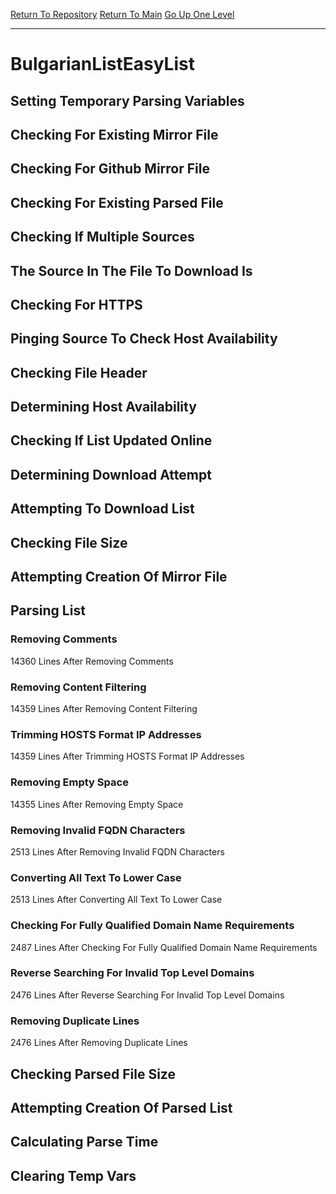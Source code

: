 [Return To Repository](https://github.com/deathbybandaid/piholeparser/)
[Return To Main](https://github.com/deathbybandaid/piholeparser/blob/master/RecentRunLogs/Mainlog.md)
[Go Up One Level](https://github.com/deathbybandaid/piholeparser/blob/master/RecentRunLogs/TopLevelScripts/30-Processing-External-Blacklists.md)
____________________________________
# BulgarianListEasyList
## Setting Temporary Parsing Variables
## Checking For Existing Mirror File
## Checking For Github Mirror File
## Checking For Existing Parsed File
## Checking If Multiple Sources
## The Source In The File To Download Is
## Checking For HTTPS
## Pinging Source To Check Host Availability
## Checking File Header
## Determining Host Availability
## Checking If List Updated Online
## Determining Download Attempt
## Attempting To Download List
## Checking File Size
## Attempting Creation Of Mirror File
## Parsing List
### Removing Comments
14360 Lines After Removing Comments
### Removing Content Filtering
14359 Lines After Removing Content Filtering
### Trimming HOSTS Format IP Addresses
14359 Lines After Trimming HOSTS Format IP Addresses
### Removing Empty Space
14355 Lines After Removing Empty Space
### Removing Invalid FQDN Characters
2513 Lines After Removing Invalid FQDN Characters
### Converting All Text To Lower Case
2513 Lines After Converting All Text To Lower Case
### Checking For Fully Qualified Domain Name Requirements
2487 Lines After Checking For Fully Qualified Domain Name Requirements
### Reverse Searching For Invalid Top Level Domains
2476 Lines After Reverse Searching For Invalid Top Level Domains
### Removing Duplicate Lines
2476 Lines After Removing Duplicate Lines
## Checking Parsed File Size
## Attempting Creation Of Parsed List
## Calculating Parse Time
## Clearing Temp Vars
